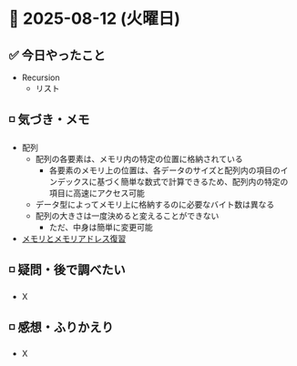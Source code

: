 # 📅 2025-08-12 (火曜日)

## ✅ 今日やったこと

- Recursion
  - リスト

## ◽️ 気づき・メモ

- 配列
  - 配列の各要素は、メモリ内の特定の位置に格納されている
    - 各要素のメモリ上の位置は、各データのサイズと配列内の項目のインデックスに基づく簡単な数式で計算できるため、配列内の特定の項目に高速にアクセス可能
  - データ型によってメモリ上に格納するのに必要なバイト数は異なる
  - 配列の大きさは一度決めると変えることができない
    - ただ、中身は簡単に変更可能
- [メモリとメモリアドレス復習](/knowledge/メモリとメモリアドレス.md)

## ◽️ 疑問・後で調べたい

- X

## ◽️ 感想・ふりかえり

- X
